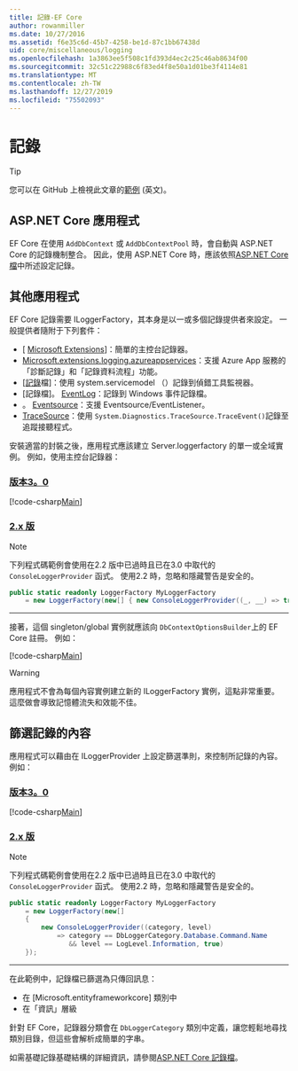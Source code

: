```yaml
---
title: 記錄-EF Core
author: rowanmiller
ms.date: 10/27/2016
ms.assetid: f6e35c6d-45b7-4258-be1d-87c1bb67438d
uid: core/miscellaneous/logging
ms.openlocfilehash: 1a3863ee5f508c1fd393d4ec2c25c46ab8634f00
ms.sourcegitcommit: 32c51c22988c6f83ed4f8e50a1d01be3f4114e81
ms.translationtype: MT
ms.contentlocale: zh-TW
ms.lasthandoff: 12/27/2019
ms.locfileid: "75502093"
---
```

# <a name="logging"></a>記錄

> [!TIP]  
> 您可以在 GitHub 上檢視此文章的[範例](https://github.com/aspnet/EntityFramework.Docs/tree/master/samples/core/Miscellaneous/Logging) \(英文\)。

## <a name="aspnet-core-applications"></a>ASP.NET Core 應用程式

EF Core 在使用 `AddDbContext` 或 `AddDbContextPool` 時，會自動與 ASP.NET Core 的記錄機制整合。 因此，使用 ASP.NET Core 時，應該依照[ASP.NET Core 檔](https://docs.microsoft.com/aspnet/core/fundamentals/logging?tabs=aspnetcore2x)中所述設定記錄。

## <a name="other-applications"></a>其他應用程式

EF Core 記錄需要 ILoggerFactory，其本身是以一或多個記錄提供者來設定。 一般提供者隨附于下列套件：

* [ [Microsoft Extensions](https://www.nuget.org/packages/Microsoft.Extensions.Logging.Console/)]：簡單的主控台記錄器。
* [Microsoft.extensions.logging.azureappservices](https://www.nuget.org/packages/Microsoft.Extensions.Logging.AzureAppServices/)：支援 Azure App 服務的「診斷記錄」和「記錄資料流程」功能。
* [[記錄](https://www.nuget.org/packages/Microsoft.Extensions.Logging.Debug/)檔]：使用 system.servicemodel （）記錄到偵錯工具監視器。
* [記錄檔]。 [EventLog](https://www.nuget.org/packages/Microsoft.Extensions.Logging.EventLog/)：記錄到 Windows 事件記錄檔。
* 。 [Eventsource](https://www.nuget.org/packages/Microsoft.Extensions.Logging.EventSource/)：支援 Eventsource/EventListener。
* [TraceSource](https://www.nuget.org/packages/Microsoft.Extensions.Logging.TraceSource/)：使用 `System.Diagnostics.TraceSource.TraceEvent()`記錄至追蹤接聽程式。

安裝適當的封裝之後，應用程式應該建立 Server.loggerfactory 的單一或全域實例。 例如，使用主控台記錄器：

### <a name="version-30tabv3"></a>[版本3。0](#tab/v3)

[!code-csharp[Main](../../../samples/core/Miscellaneous/Logging/Logging/BloggingContext.cs#DefineLoggerFactory)]

### <a name="version-2xtabv2"></a>[2.x 版](#tab/v2)

> [!NOTE]
> 下列程式碼範例會使用在2.2 版中已過時且已在3.0 中取代的 `ConsoleLoggerProvider` 函式。 使用2.2 時，忽略和隱藏警告是安全的。

``` csharp
public static readonly LoggerFactory MyLoggerFactory
    = new LoggerFactory(new[] { new ConsoleLoggerProvider((_, __) => true, true) });
```

***

接著，這個 singleton/global 實例就應該向 `DbContextOptionsBuilder`上的 EF Core 註冊。 例如：

[!code-csharp[Main](../../../samples/core/Miscellaneous/Logging/Logging/BloggingContext.cs#RegisterLoggerFactory)]

> [!WARNING]
> 應用程式不會為每個內容實例建立新的 ILoggerFactory 實例，這點非常重要。 這麼做會導致記憶體流失和效能不佳。

## <a name="filtering-what-is-logged"></a>篩選記錄的內容

應用程式可以藉由在 ILoggerProvider 上設定篩選準則，來控制所記錄的內容。 例如：

### <a name="version-30tabv3"></a>[版本3。0](#tab/v3)

[!code-csharp[Main](../../../samples/core/Miscellaneous/Logging/Logging/BloggingContextWithFiltering.cs#DefineLoggerFactory)]

### <a name="version-2xtabv2"></a>[2.x 版](#tab/v2)

> [!NOTE]
> 下列程式碼範例會使用在2.2 版中已過時且已在3.0 中取代的 `ConsoleLoggerProvider` 函式。 使用2.2 時，忽略和隱藏警告是安全的。

``` csharp
public static readonly LoggerFactory MyLoggerFactory
    = new LoggerFactory(new[]
    {
        new ConsoleLoggerProvider((category, level)
            => category == DbLoggerCategory.Database.Command.Name
               && level == LogLevel.Information, true)
    });
```

***

在此範例中，記錄檔已篩選為只傳回訊息：

* 在 [Microsoft.entityframeworkcore] 類別中
* 在「資訊」層級

針對 EF Core，記錄器分類會在 `DbLoggerCategory` 類別中定義，讓您輕鬆地尋找類別目錄，但這些會解析成簡單的字串。

如需基礎記錄基礎結構的詳細資訊，請參閱[ASP.NET Core 記錄檔](https://docs.microsoft.com/aspnet/core/fundamentals/logging?tabs=aspnetcore2x)。

